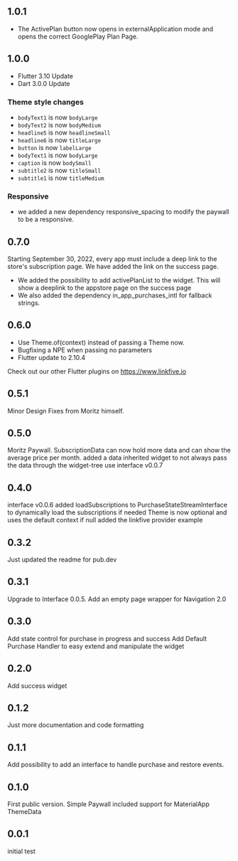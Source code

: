 ## 1.0.1
* The ActivePlan button now opens in externalApplication mode and opens the correct GooglePlay Plan Page.

## 1.0.0
* Flutter 3.10 Update
* Dart 3.0.0 Update

### Theme style changes
* `bodyText1` is now `bodyLarge`
* `bodyText2` is now `bodyMedium`
* `headline5` is now `headlineSmall`
* `headline6` is now `titleLarge`
* `button` is now `labelLarge`
* `bodyText1` is now `bodyLarge`
* `caption` is now `bodySmall`
* `subtitle2` is now `titleSmall`
* `subtitle1` is now `titleMedium`

### Responsive
* we added a new dependency responsive_spacing to modify the paywall to be a responsive. 

## 0.7.0
Starting September 30, 2022, every app must include a deep link to the store's subscription page. We have added the link on the success page.

* We added the possibility to add activePlanList to the widget. This will show a deeplink to the appstore page on the success page
* We also added the dependency in_app_purchases_intl for fallback strings.

## 0.6.0

* Use Theme.of(context) instead of passing a Theme now.
* Bugfixing a NPE when passing no parameters
* Flutter update to 2.10.4

Check out our other Flutter plugins on https://www.linkfive.io

## 0.5.1
Minor Design Fixes from Moritz himself.

## 0.5.0
Moritz Paywall. SubscriptionData can now hold more data and can show the average price per month. 
added a data inherited widget to not always pass the data through the widget-tree
use interface v0.0.7

## 0.4.0
interface v0.0.6 added loadSubscriptions to PurchaseStateStreamInterface to dynamically load the subscriptions if needed
Theme is now optional and uses the default context if null
added the linkfive provider example

## 0.3.2
Just updated the readme for pub.dev

## 0.3.1
Upgrade to Interface 0.0.5.
Add an empty page wrapper for Navigation 2.0

## 0.3.0
Add state control for purchase in progress and success
Add Default Purchase Handler to easy extend and manipulate the widget

## 0.2.0
Add success widget

## 0.1.2
Just more documentation and code formatting

## 0.1.1
Add possibility to add an interface to handle purchase and restore events.

## 0.1.0
First public version. Simple Paywall included
support for MaterialApp ThemeData

## 0.0.1
initial test
